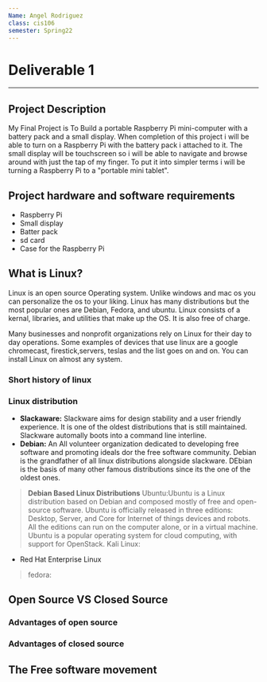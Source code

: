 ```yaml
---
Name: Angel Rodriguez
class: cis106
semester: Spring22
---
```

# Deliverable 1
<hr>

## Project Description
My Final Project is To Build a portable Raspberry Pi mini-computer with a battery pack and a small display. When completion of this project i will be able to turn on a Raspberry Pi with the battery pack i attached to it. The small display will be touchscreen so i will be able to navigate and browse around with just the tap of my finger. To put it into simpler terms i will be turning a Raspberry Pi to a "portable mini tablet".


## Project hardware and software requirements
* Raspberry Pi
* Small display
* Batter pack
* sd card
* Case for the Raspberry Pi

## What is Linux?
Linux is an open source Operating system. Unlike windows and mac os you can personalize the os to your liking. Linux has many distributions but the most popular ones are Debian, Fedora, and ubuntu. Linux consists of a kernal, libraries, and utilities that make up the OS. It is also free of charge. 

Many businesses and nonprofit organizations rely on Linux for their day to day operations. Some examples of devices that use linux are a google chromecast, firestick,servers, teslas and the list goes on and on. You can install Linux on almost any system. 

### Short history of linux
        
### Linux distribution
* **Slackaware:**  Slackware aims for design stability and a user friendly experience. It is one of the oldest distributions that is still maintained. Slackware automally boots into a command line interline.
* **Debian:** An All volunteer organization dedicated to developing free software and promoting ideals dor the free software community. Debian is the grandfather of all linux distributions alongside slackware. DEbian is the basis of many other famous distributions since its the one of the oldest ones. 

> **Debian Based Linux Distributions**
> Ubuntu:Ubuntu is a Linux distribution based on Debian and composed mostly of free and open-source software. Ubuntu is officially released in three editions: Desktop, Server, and Core for Internet of things devices and robots. All the editions can run on the computer alone, or in a virtual machine. Ubuntu is a popular operating system for cloud computing, with support for OpenStack.
> Kali Linux:
* Red Hat Enterprise Linux
> fedora:

## Open Source VS Closed Source
### Advantages of open source

### Advantages of closed source


## The Free software movement

